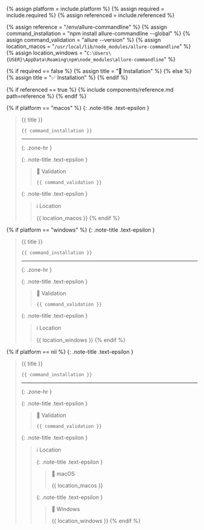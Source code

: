 <!-- LOCATION -->
<!-- _includes/components/allure-commandline/ -->

<!-- INCLUDE -->
<!-- components/allure-commandline/installation.md -->

<!-- VARIABLES -->
<!-- platform:      [macos, windows], default to ALL -->
<!-- required:      [true, false], default to true -->
<!-- referenced:    [true, false], default to false -->


<!-- READ VARIABLES -->
{% assign platform   = include.platform %}
{% assign required   = include.required %}
{% assign referenced = include.referenced %}


<!-- ASSIGN CONSTANTS -->
{% assign reference            = "/env/allure-commandline" %}
{% assign command_installation = "npm install allure-commandline --global" %}
{% assign command_validation   = "allure --version" %}
{% assign location_macos       = "`/usr/local/lib/node_modules/allure-commandline`" %}
{% assign location_windows     = "`C:\Users\{USER}\AppData\Roaming\npm\node_modules\allure-commandline`" %}


<!-- DECIDE TO DISPLAY THE NECESSITY OF THE INSTALLATION -->
{% if required == false %}
    {% assign title = "🔲 Installation" %}
{% else %}
    {% assign title = "✅ Installation" %}
{% endif %}


<!-- DECIDE TO DISPLAY THE LINK OF THIS COMPONENT -->
{% if referenced == true %}
{% include components/reference.md path=reference %}
{% endif %}


<!-- MAIN CONTENT -->


<!-- MACOS -->
{% if platform == "macos" %}
{: .note-title .text-epsilon } 
> {{ title }}
>
> ```shell
> {{ command_installation }}
> ```
>
> <hr>{: .zone-hr }
> 
> {: .note-title .text-epsilon }
>> 🔲 Validation
>>
>> ```shell
>> {{ command_validation }}
>> ```
>
> {: .note-title .text-epsilon }
>> ℹ️ Location
>>
>> {{ location_macos }}
{% endif %}


<!-- WINDOWS -->
{% if platform == "windows" %}
{: .note-title .text-epsilon } 
> {{ title }}
>
> ```shell
> {{ command_installation }}
> ```
>
> <hr>{: .zone-hr }
> 
> {: .note-title .text-epsilon }
>> 🔲 Validation
>>
>> ```shell
>> {{ command_validation }}
>> ```
>
> {: .note-title .text-epsilon }
>> ℹ️ Location
>>
>> {{ location_windows }}
{% endif %}


<!-- PLATFORMS -->
{% if platform == nil %}
{: .note-title .text-epsilon } 
> {{ title }}
>
> ```shell
> {{ command_installation }}
> ```
>
> <hr>{: .zone-hr }
> 
> {: .note-title .text-epsilon }
>> 🔲 Validation
>>
>> ```shell
>> {{ command_validation }}
>> ```
>
> {: .note-title .text-epsilon }
>> ℹ️ Location
>>
>> {: .note-title .text-epsilon }
>>> 🔘 macOS
>>> 
>>> {{ location_macos }}
>>
>> {: .note-title .text-epsilon }
>>> 🔘 Windows
>>> 
>>> {{ location_windows }}
{% endif %}

